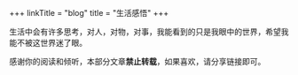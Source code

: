 +++
linkTitle = "blog"
title = "生活感悟"
+++

生活中会有许多思考，对人，对物，对事，我能看到的只是我眼中的世界，希望我能不被这世界迷了眼。

感谢你的阅读和倾听，本部分文章**禁止转载**，如果喜欢，请分享链接即可。